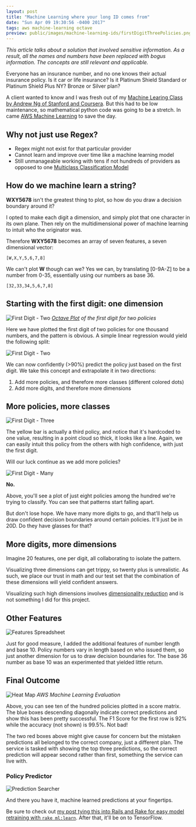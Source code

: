 ```yaml
---
layout: post
title: "Machine Learning where your long ID comes from"
date: "Sun Apr 09 19:30:56 -0400 2017"
tags: aws machine-learning octave
preview: public/images/machine-learning-ids/firstDigitThreePolicies.png
---
```


_This article talks about a solution that involved sensitive information.
As a result, all the names and numbers have been replaced with bogus
information.  The concepts are still relevant and applicable._

Everyone has an insurance number, and no one knows their actual insurance policy.
Is it car or life insurance? Is it Platinum Shield Standard or Platinum Shield
Plus NY? Bronze or Silver plan?

A client wanted to know and I was fresh out of my [Machine Learing Class by
Andrew Ng of Stanford and Coursera](https://www.coursera.org/learn/machine-learning).
But this had to be low maintenance, so mathematical python code was going to be a stretch.
In came [AWS Machine Learning](https://aws.amazon.com/machine-learning/) to save the day.

## Why not just use Regex?

- Regex might not exist for that particular provider
- Cannot learn and improve over time like a machine learning model
- Still unmanageable working with tens if not hundreds of providers
  as opposed to one [Multiclass Classification Model](http://docs.aws.amazon.com/machine-learning/latest/dg/multiclass-classification.html)


## How do we machine learn a string?

**WXY5678** isn't the greatest thing to plot, so how do you draw a decision
boundary around it?

I opted to make each digit a dimension, and simply plot that one character in
its own plane. Then rely on the multidimensional power of machine learning
to intuit who the originator was.

Therefore **WXY5678** becomes an array of seven features, a seven dimensional vector:

```
[W,X,Y,5,6,7,8]
```

We can't plot **W** though can we? Yes we can, by translating [0-9A-Z] to be
a number from 0-35, essentially using our numbers as base 36.

```
[32,33,34,5,6,7,8]
```

## Starting with the first digit: one dimension

![First Digit - Two](/public/images/machine-learning-ids/firstDigitTwoPolicies.png)
_[Octave Plot](https://www.gnu.org/software/octave/) of the first digit for two policies_

Here we have plotted the first digit of two policies for one thousand numbers,
and the pattern is obvious. A simple linear regression would yield the following split:

![First Digit - Two](/public/images/machine-learning-ids/firstDigitTwoPoliciesLinearRegression.png)

We can now confidently (>90%) predict the policy just based on the first digit.
We take this concept and extrapolate it in two directions:

1. Add more policies, and therefore more classes (different colored dots)
2. Add more digits, and therefore more dimensions

## More policies, more classes

![First Digit - Three](/public/images/machine-learning-ids/firstDigitThreePolicies.png)

The yellow bar is actually a third policy, and notice that it's hardcoded to
one value, resulting in a point cloud so thick, it looks like a line.
Again, we can easily intuit this policy from the others with high confidence,
with just the first digit.

Will our luck continue as we add more policies?

![First Digit - Many](/public/images/machine-learning-ids/firstDigitManyPolicies.png)

**No.**

Above, you'll see a plot of just eight policies among the hundred we're trying
to classify. You can see that patterns start falling apart.

But don't lose hope. We have many more digits to go, and that'll help us draw
confident decision boundaries around certain policies. It'll just be in
20D. Do they have glasses for that?

## More digits, more dimensions

Imagine 20 features, one per digit, all collaborating to isolate the pattern.

Visualizing three dimensions can get trippy, so twenty plus is unrealistic.
As such, we place our trust in math and our test set that the combination of
these dimensions will yield confident answers.

Visualizing such high dimensions involves [dimensionality reduction](https://en.wikipedia.org/wiki/Dimensionality_reduction)
and is not something I did for this project.

## Other Features

![Features Spreadsheet](/public/images/machine-learning-ids/ParachuteInsuranceNumbersExpandedFeatureList.jpg)

Just for good measure, I added the additional features of number length and base 10.
Policy numbers vary in length based on who issued them, so just another
dimension for us to draw decision boundaries for. The base 36 number as
base 10 was an experimented that yielded little return.


## Final Outcome

![Heat Map](/public/images/machine-learning-ids/PredictionHeatMap.jpg)
*AWS Machine Learning Evaluation*

Above, you can see ten of the hundred policies plotted in a score matrix.
The blue boxes descending diagonally indicate correct predictions and show
this has been pretty successful. The F1 Score for the first row is 92% while
the accuracy (not shown) is 99.5%. Not bad!

The two red boxes above might give cause for concern but the mistaken predictions
all belonged to the correct company, just a different plan.
The service is tasked with showing the top three predictions, so the correct
prediction will appear second rather than first, something the service can
live with.

### Policy Predictor

![Prediction Searcher](/public/images/machine-learning-ids/Parachute_Policy_Predictor.jpg)

And there you have it, machine learned predictions at your fingertips.

Be sure to check out [my post tying this into Rails and Rake for easy model
retraining with `rake ml:learn`](/2017/04/11/rake-ml-learn-aws-ml-generation-through-rake/).
After that, it'll be on to TensorFlow.
